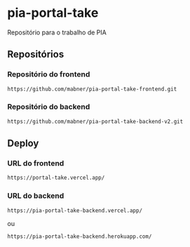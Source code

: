 # pia-portal-take

Repositório para o trabalho de PIA

## Repositórios

### Repositório do frontend

```bash
https://github.com/mabner/pia-portal-take-frontend.git
```

### Repositório do backend

```bash
https://github.com/mabner/pia-portal-take-backend-v2.git
```

## Deploy

### URL do frontend

```bash
https://portal-take.vercel.app/
```

### URL do backend

```bash
https://pia-portal-take-backend.vercel.app/
```

ou

```bash
https://pia-portal-take-backend.herokuapp.com/
```
